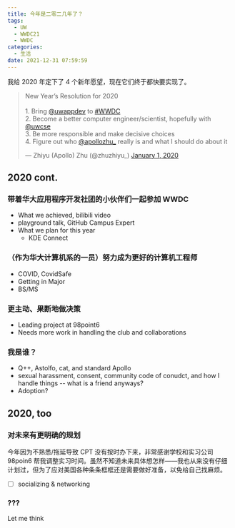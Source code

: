 ```yaml
---
title: 今年是二零二几年了？
tags:
  - UW
  - WWDC21
  - WWDC
categories:
  - 生活
date: 2021-12-31 07:59:59
---
```


我给 2020 年定下了 4 个新年愿望，现在它们终于都快要实现了。

<blockquote class="twitter-tweet"><p lang="en" dir="ltr">New Year’s Resolution for 2020<br><br>1. Bring <a href="https://twitter.com/uwappdev?ref_src=twsrc%5Etfw">@uwappdev</a> to <a href="https://twitter.com/hashtag/WWDC?src=hash&amp;ref_src=twsrc%5Etfw">#WWDC</a> <br>2. Become a better computer engineer/scientist, hopefully with <a href="https://twitter.com/uwcse?ref_src=twsrc%5Etfw">@uwcse</a> <br>3. Be more responsible and make decisive choices<br>4. Figure out who <a href="https://twitter.com/apollozhu_?ref_src=twsrc%5Etfw">@apollozhu_</a> really is and what I should do about it</p>&mdash; Zhiyu (Apollo) Zhu (@zhuzhiyu_) <a href="https://twitter.com/zhuzhiyu_/status/1212191505487736832?ref_src=twsrc%5Etfw">January 1, 2020</a></blockquote> <script async src="https://platform.twitter.com/widgets.js" charset="utf-8"></script>

<!-- more -->

## 2020 cont.

### 带着华大应用程序开发社团的小伙伴们一起参加 WWDC

- What we achieved, bilibili video
- playground talk, GitHub Campus Expert
- What we plan for this year
   - KDE Connect

### （作为华大计算机系的一员）努力成为更好的计算机工程师

- COVID, CovidSafe
- Getting in Major
- BS/MS

### 更主动、果断地做决策

- Leading project at 98point6
- Needs more work in handling the club and collaborations

### 我是谁？

- Q++, Astolfo, cat, and standard Apollo
- sexual harassment, consent, community code of conudct, and how I handle things -- what is a friend anyways?
- Adoption?

## 2020, too

### 对未来有更明确的规划

今年因为不熟悉/拖延导致 CPT 没有按时办下来，非常感谢学校和实习公司 98poin6 帮我调整实习时间。虽然不知道未来具体想怎样——我也从来没有仔细计划过，但为了应对美国各种条条框框还是需要做好准备，以免给自己找麻烦。


- [ ] socializing & networking

### ???

Let me think
